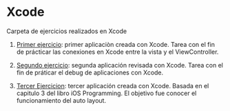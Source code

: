 # Xcode
Carpeta de ejercicios realizados en Xcode

1. [Primer ejercicio](https://github.com/Chapsjrl/diplomado20182/tree/dev/Xcode/Quiz): primer aplicaciòn creada con Xcode. Tarea con el fin de prácticar las conexiones en Xcode entre la vista y el ViewController.

2. [Segundo ejercicio](https://github.com/Chapsjrl/diplomado20182/tree/dev/Xcode/WhatHappenedToMe): segunda aplicación revisada con Xcode. Tarea con el fin de práticar el debug de aplicaciones con Xcode.

3. [Tercer Ejercicion](https://github.com/Chapsjrl/diplomado20182/tree/dev/Xcode/WorldTrotter): tercer aplicación creada con Xcode. Basada en el capitulo 3 del libro iOS Programming. El objetivo fue conocer el funcionamiento del auto layout.
